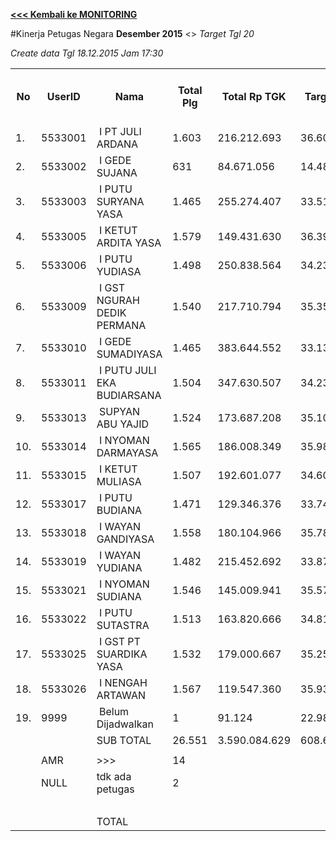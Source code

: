 **[<<< Kembali ke MONITORING](https://github.com/suriawan/Area-Bali-Utara/blob/master/TUSBUNG.md)**

#Kinerja Petugas Negara
**Desember 2015** <> _Target Tgl 20_




_Create data Tgl 18.12.2015 Jam 17:30_


<table><tbody><tr><th>No</th><th>UserID</th><th>Nama</th><th>Total Plg</th><th>Total Rp TGK</th><th>Target TGK</th><th>Realisasi Saldo TGK (Blm Lunas)</th><th>% Pencapaian Thd Target TGK</th><th>PK 2 Bln - Blm Lunas</th><th>PK 3 Bln - Blm Lunas</th><th>PK 4 Bln - Blm Lunas</th></tr><tr><td>1.</td><td>5533001</td><td>&nbsp;I PT JULI ARDANA</td><td>1.603</td><td>216.212.693</td><td>36.604.794</td><td>104.214.734</td><td>-85%</td><td>2</td><td>0</td><td>0</td></tr><tr><td>2.</td><td>5533002</td><td>&nbsp;I GEDE SUJANA</td><td>631</td><td>84.671.056</td><td>14.481.077</td><td>22.639.611</td><td>44%</td><td>0</td><td>0</td><td>0</td></tr><tr><td>3.</td><td>5533003</td><td>&nbsp;I PUTU SURYANA YASA</td><td>1.465</td><td>255.274.407</td><td>33.515.953</td><td>102.390.532</td><td>-105%</td><td>0</td><td>1</td><td>0</td></tr><tr><td>4.</td><td>5533005</td><td>&nbsp;I KETUT ARDITA YASA</td><td>1.579</td><td>149.431.630</td><td>36.399.243</td><td>65.027.329</td><td>21%</td><td>0</td><td>0</td><td>0</td></tr><tr><td>5.</td><td>5533006</td><td>&nbsp;I PUTU YUDIASA</td><td>1.498</td><td>250.838.564</td><td>34.233.563</td><td>103.610.271</td><td>-103%</td><td>0</td><td>0</td><td>0</td></tr><tr><td>6.</td><td>5533009</td><td>&nbsp;I GST NGURAH DEDIK PERMANA</td><td>1.540</td><td>217.710.794</td><td>35.353.997</td><td>92.288.525</td><td>-61%</td><td>1</td><td>0</td><td>0</td></tr><tr><td>7.</td><td>5533010</td><td>&nbsp;I GEDE SUMADIYASA</td><td>1.465</td><td>383.644.552</td><td>33.138.263</td><td>111.099.921</td><td>-135%</td><td>0</td><td>0</td><td>0</td></tr><tr><td>8.</td><td>5533011</td><td>&nbsp;I PUTU JULI EKA BUDIARSANA</td><td>1.504</td><td>347.630.507</td><td>34.231.304</td><td>85.102.887</td><td>-49%</td><td>2</td><td>0</td><td>0</td></tr><tr><td>9.</td><td>5533013</td><td>&nbsp;SUPYAN ABU YAJID</td><td>1.524</td><td>173.687.208</td><td>35.106.247</td><td>80.181.321</td><td>-28%</td><td>3</td><td>0</td><td>0</td></tr><tr><td>10.</td><td>5533014</td><td>&nbsp;I NYOMAN DARMAYASA</td><td>1.565</td><td>186.008.349</td><td>35.989.944</td><td>68.307.798</td><td>10%</td><td>2</td><td>1</td><td>0</td></tr><tr><td>11.</td><td>5533015</td><td>&nbsp;I KETUT MULIASA</td><td>1.507</td><td>192.601.077</td><td>34.603.717</td><td>104.003.218</td><td>-101%</td><td>3</td><td>0</td><td>0</td></tr><tr><td>12.</td><td>5533017</td><td>&nbsp;I PUTU BUDIANA</td><td>1.471</td><td>129.346.376</td><td>33.741.308</td><td>52.141.725</td><td>45%</td><td>0</td><td>0</td><td>0</td></tr><tr><td>13.</td><td>5533018</td><td>&nbsp;I WAYAN GANDIYASA</td><td>1.558</td><td>180.104.966</td><td>35.781.145</td><td>74.261.780</td><td>-8%</td><td>5</td><td>0</td><td>0</td></tr><tr><td>14.</td><td>5533019</td><td>&nbsp;I WAYAN YUDIANA</td><td>1.482</td><td>215.452.692</td><td>33.870.688</td><td>60.863.231</td><td>20%</td><td>0</td><td>0</td><td>0</td></tr><tr><td>15.</td><td>5533021</td><td>&nbsp;I NYOMAN SUDIANA</td><td>1.546</td><td>145.009.941</td><td>35.572.700</td><td>49.880.526</td><td>60%</td><td>0</td><td>0</td><td>0</td></tr><tr><td>16.</td><td>5533022</td><td>&nbsp;I PUTU SUTASTRA</td><td>1.513</td><td>163.820.666</td><td>34.810.039</td><td>84.422.370</td><td>-43%</td><td>0</td><td>0</td><td>0</td></tr><tr><td>17.</td><td>5533025</td><td>&nbsp;I GST PT SUARDIKA YASA</td><td>1.532</td><td>179.000.667</td><td>35.252.523</td><td>67.379.207</td><td>9%</td><td>0</td><td>0</td><td>0</td></tr><tr><td>18.</td><td>5533026</td><td>&nbsp;I NENGAH ARTAWAN</td><td>1.567</td><td>119.547.360</td><td>35.935.190</td><td>22.540.362</td><td>137%</td><td>0</td><td>0</td><td>0</td></tr><tr><td>19.</td><td>9999</td><td>&nbsp;Belum Dijadwalkan</td><td>1</td><td>91.124</td><td>22.983</td><td>0</td><td>200%</td><td>0</td><td>0</td><td>0</td></tr><tr><td> </td><td> </td><td>SUB TOTAL</td><td>26.551</td><td>3.590.084.629</td><td>608.644.678</td><td>1.350.355.348</td><td>-22%</td><td>0</td><td>0</td><td>0</td></tr><tr><td> </td><td> </td><td> </td><td> </td><td> </td><td> </td><td> </td><td> </td><td> </td><td> </td><td> </td></tr><tr><td> </td><td>AMR</td><td>&gt;&gt;&gt;</td><td>14</td><td> </td><td> </td><td>0</td><td> </td><td>0</td><td>0</td><td>0</td></tr><tr><td> </td><td>NULL</td><td>tdk ada petugas</td><td>2</td><td> </td><td> </td><td>2.112.900</td><td> </td><td>1</td><td>1</td><td>0</td></tr><tr><td> </td><td> </td><td> </td><td> </td><td> </td><td> </td><td> 2.112.900 </td><td> </td><td> </td><td> </td><td> </td></tr><tr><td> </td><td> </td><td>TOTAL</td><td> </td><td> </td><td> </td><td> 1.352.468.248 </td><td> </td><td> </td><td> </td><td> </td></tr></tbody></table>
